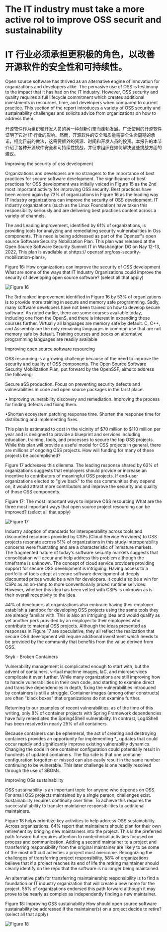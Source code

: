 # The IT industry must take a more active rol to improve OSS securit and sustainability
# IT 行业必须承担更积极的角色，以改善开源软件的安全性和可持续性。

Open source software has thrived as an alternative engine of innovation for organizations and developers alike. The pervasive use of OSS is testimony to the impact that it has had on the IT industry. However, OSS security and quality requires a full lifecycle commitment which creates additional investments in resources, time, and developers when compared to current practice. This section of the report introduces a variety of OSS security and sustainability challenges and solicits advice from organizations on how to address them.

开源软件作为组织和开发人员的另一种创新引擎而蓬勃发展。广泛使用的开源软件证明了它对 IT 行业的影响。然而，开源软件的安全和质量需要全生命周期的承诺，相比目前的做法，这需要额外的资源、时间和开发人员的投资。本报告的本节介绍了各种开源软件安全和可持续性挑战，并征求组织在如何解决这些挑战方面的建议。

Improving the security of oss development

Organizations and developers are no strangers to the importance of best practices for secure software development. The significance of best practices for OSS development was initially voiced in Figure 15 as the 2nd most important activity for improving OSS security. Best practices have been voiced again by 73% of organizations in Figure 16 as the leading way IT industry organizations can improve the security of OSS development. IT industry organizations (such as the Linux Foundation) have taken this responsibility seriously and are delivering best practices content across a variety of channels.

The and Leading improvement, identified by 61% of organizations, is providing tools for analyzing and remediating security vulnerabalities in Oss components. This need is being addressed as part of the Openssf's open source Software Security
Nobilization Plan. This plan was released at the Open Source Software Security Summit IT in Washängton DG on Nay 12-13, 2022, This plan is avadlable at shttps://
openssf.org/oss-security-mobilization-plan/»,


Figure 16: How organizations can improve the security of OSS development
What are some of the ways that IT Industry Organizations could improve the security of developing open source software? (select all that apply)

![Figure 16](./images/figure16.png)

The 3rd ranked improvement identified in Figure 16 by 53% of organizations is to provide more training in secure and memory safe programming.
Sadly, many software developers have not been trained on how to develop secure software. As noted earlier, there are some courses available today, including one from the OpenS, and there is interest in expanding these courses further.
Virtually all languages are memory safe by default. C, C++, and Assembly are the only remaining languages in common use that are not memory safe by default. Training courses and books on alternative programming languages are readily available

Improving open source software resourcing

OSS resourcing is a growing challenge because of the need to improve the security and quality of OSS components. The Open Source Software Security Mobilization Plan, put forward by the OpenSSF, aims to address the following:

Secure aSS production. Focus on preventing security defects and vulnerabilities in code and open source packages in the färst place.

• Improving vulnerability discovery and remediation. Improving the process for finding defects and fixing them.

•Shorten ecosystem patching response time. Shorten the response time for distributing and implementing fixes.

This plan is estimated to cost in the vicinity of $70 million to $110 million per year and is designed to provide a blueprint and services including education, training, tools, and processes to secure the top OSS projects. While this plan will provide a useful model for OSS projects in general, there are millions of ongoihg OSS projects. How will funding for many of these projects be accomplished?

Figure 17 addresses this dilemma. The leading response shared by 63% of organizations suggests that employers should provide or increase an incentive to contributors of meaningful OSS projects.
If end-user organizations elected to "give back" to the oss communities they depend on, it would attract more contributors and improve the security and quality of those OSS components.

Figure 17: The most important ways to improve OSS resourcing
What are the three most important ways that open source project resourcing can be improved? (select all that apply)

![Figure 17](./images/figure17.png)

Industry adoption of standards for interoperability across tools and discounted resources provided by CSPs (Cloud Service Providers) to OSS projects resonate across 51% of organizations in this study Interoperability concerns were frustrating and are a characteristic of immature markets. The fragmented nature of today's software security markets suggests that consolidation will occur and help address this problem although the timeframe is unknown.
The concept of cloud service providers providing support for secure
OSS development is intriguing. Having access to a portfolio of tools adept at secure software development at deeply discounted prices would be a win for developers. It could also be a win for CSPs as an on-ramp to more conventionally priced runtime services.
However, whether this idea has been vetted with CSPs is unknown as is their overall receptivity to the idea.

44% of developers at organizations also embrace having their employer establish a sandbox for developing OSS projects using the same tools they are already familiar with. This is also an intriguing idea and would qualify as yet another perk provided by an employer to their employees who contribute to material OSS projects.
Although the ideas presented as responses in Figure 17 are speculative, they all reflect the realization that secure OSS development will require additional investment which needs to be provided by the community that benefits from the value derived from OSS.

Snyk - Broken Containers

Vulnerability management is complicated enough to start with, but the advent of containers, virtual machine images, IaC, and microservices complicate it even further. While many organizations are still improving how to handle vulnerabilities in their own code, and starting to examine direct and transitive dependencies in depth, fixing the vulnerabilities introduced by containers is still a struggle. Container images (among other constructs) are often
"black boxes" that organizations do not examine further.

Returning to our examples of recent vulnerabilities, as of the time of this writing, only 8% of container projects with Spring Framework dependencies have fully remediated the Spring4Shell vulnerability. In contrast, Log4Shell has been resolved in nearly 25% of all containers.

Because containers can be ephemeral, the act of creating and destroying containers provides an opportunity for implementing
*_ updates that could occur rapidly and significantly improve existing vulnerability dynamics. Changing the code in one container configuration could potentially result in hundreds of updated containers. The flip side is that one container configuration forgotten or missed can also easily result in the same number continuing to be vulnerable. This later challenge is one readily resolved through the use of SBOMs.

Improving OSs sustainability

OSS sustainability is an important topic for anyone who depends on OSS. For small OSS projects maintained by a single person, challenges exist. Sustainability requires continuity over time. To achieve this requires the successful ability to transfer maintainer responsibilities to additional maintainers.

Figure 18 helps prioritize key activities to help address OSS sustainability. Across organizations, 64% report that maintainers should plan for their own retirement by bringing new maintainers into the project. This is the preferred path forward but requires attention to nontechnical activities focused on process and communication. Adding a second maintainer to a project and transferring responsibility from the original maintainer are likely to be some of the most difficult activities a project must overcome.
Recognizing the challenges of transferring project responsibility, 58% of organizations believe that if a project reaches its end of life the retiring maintainer should clearly identify on the repo that the software is no longer being maintained.

An alternative path for transferring maintainership responsibility is to find a foundation or IT industry organization that will create a new home for the project. 55% of organizations endorsed this path forward although it may prove to be nearly as complex as independently finding a new maintainer.

Figure 18: Improving OSS sustainability
How should open source software sustainability be addressed if the
maintainer(s) on a project decide to retire? (select all that apply)

![Figure 18](./images/figure18.png) 
